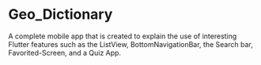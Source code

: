 # Geo_Dictionary
A complete mobile app that is created to explain the use of interesting Flutter features such as the ListView, BottomNavigationBar, the Search bar, Favorited-Screen, and a Quiz App. 

